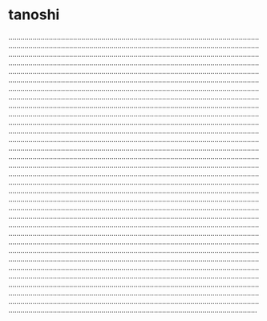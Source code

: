 # tanoshi
...........................................................................................................................................................................................................................................................................................................................................................................................................................................................................................................................................................................................................................................................................................................................................................................................................................................................................................................................................................................................................................................................................................................................................................................................................................................................................................................................................................................................................................................................................................................................................................................................................................................................................................................................................................................................................................................................................................................................................................................................................................................................................................................................................................................................................................................................................................................................................................................................................................................................................................................................................................................................................................................................................................................................................................................................................................................................................................................................................................................................................................................................................................................................................................................................................................................................................................................................................................................................................................................................................................................................................................................................................................................................................................................................................................................................................................................................................................................................................................................................................................................................................................................................................................................................................................................................